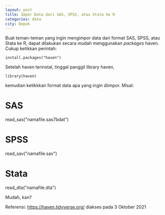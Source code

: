 ```yaml
---
layout: post
title: Impor Data dari SAS, SPSS, atau Stata ke R
categories: data
city: Depok
---
```

Buat teman-teman yang ingin mengimpor data dari format SAS, SPSS, atau Stata ke R, dapat dilakukan secara mudah menggunakan _packages_ haven. Cukup ketikkan perintah: 

`install.packages("haven")`

Setelah haven terinstal, tinggal panggil library haven,

`library(haven)`

kemudian ketikkkan format data apa yang ingin diimpor. Misal:

# SAS
read_sas("namafile.sas7bdat")

# SPSS
read_sav("namafile.sav")

# Stata
read_dta("namafile.dta")

Mudah, kan?

Referensi: https://haven.tidyverse.org/ diakses pada 3 Oktober 2021

